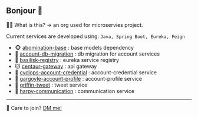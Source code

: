 ## Bonjour 👋

🙋‍♀️ What is this? &rarr; an org used for microservies project.

Current services are developed using: `Java, Spring Boot, Eureka, Feign`

- 🐵 [abomination-base](https://github.com/VL037-twittur/abomination-base) : base models dependency
- 🐶 [account-db-migration](https://github.com/VL037-twittur/account-db-migration) : db migration for account services
- 🐺 [basilisk-registry](https://github.com/VL037-twittur/basilisk-registry) : eureka service registry
- 🐱 [centaur-gateway](https://github.com/VL037-twittur/centaur-gateway) : api gateway
- 🦁 [cyclops-account-credential](https://github.com/VL037-twittur/cyclops-account-credential) : account-credential service
- 🐯 [gargoyle-account-profile](https://github.com/VL037-twittur/gargoyle-account-profile) : account-profile service
- 🦒 [griffin-tweet](https://github.com/VL037-twittur/griffin-tweet) : tweet service
- 🦊 [harpy-communication](https://github.com/VL037-twittur/harpy-communication) : communication service

---

🍿 Care to join? [DM me!](https://www.linkedin.com/in/vinc)
